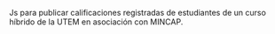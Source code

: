 Js para publicar calificaciones registradas de estudiantes de un curso híbrido de la UTEM en asociación con MINCAP.
